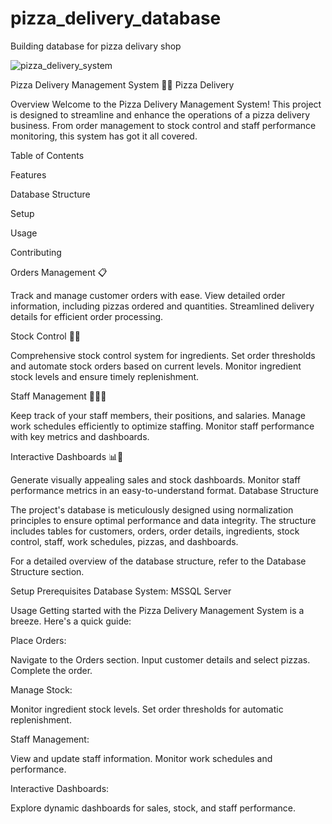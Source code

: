# pizza_delivery_database
Building database for pizza delivary shop


![pizza_delivery_system](https://github.com/akhilkarthik/pizza_delivery_database/assets/40953068/6f43e545-270e-4847-bb3e-63488a95a6a5)


Pizza Delivery Management System 🍕🚚
Pizza Delivery

Overview
Welcome to the Pizza Delivery Management System! This project is designed to streamline and enhance the operations of a pizza delivery business. From order management to stock control and staff performance monitoring, this system has got it all covered.



Table of Contents

Features

Database Structure

Setup

Usage

Contributing



Orders Management 📋


Track and manage customer orders with ease.
View detailed order information, including pizzas ordered and quantities.
Streamlined delivery details for efficient order processing.

Stock Control 🍅🧀


Comprehensive stock control system for ingredients.
Set order thresholds and automate stock orders based on current levels.
Monitor ingredient stock levels and ensure timely replenishment.


Staff Management 👩‍🍳🚗


Keep track of your staff members, their positions, and salaries.
Manage work schedules efficiently to optimize staffing.
Monitor staff performance with key metrics and dashboards.

Interactive Dashboards 📊🚀


Generate visually appealing sales and stock dashboards.
Monitor staff performance metrics in an easy-to-understand format.
Database Structure



The project's database is meticulously designed using normalization principles to ensure optimal performance and data integrity. The structure includes tables for customers, orders, order details, ingredients, stock control, staff, work schedules, pizzas, and dashboards.



For a detailed overview of the database structure, refer to the Database Structure section.



Setup
Prerequisites
Database System: MSSQL Server


Usage
Getting started with the Pizza Delivery Management System is a breeze. Here's a quick guide:



Place Orders:


Navigate to the Orders section.
Input customer details and select pizzas.
Complete the order.


Manage Stock:

Monitor ingredient stock levels.
Set order thresholds for automatic replenishment.


Staff Management:

View and update staff information.
Monitor work schedules and performance.


Interactive Dashboards:

Explore dynamic dashboards for sales, stock, and staff performance.
